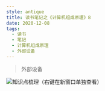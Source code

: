 ```yaml
---
style: antique
title: 读书笔记之《计算机组成原理》8
date: 2020-12-08
tags:
  - 读书
  - 笔记
  - 计算机组成原理
  - 外部设备
---
```


> 外部设备

![知识点梳理（右键在新窗口单独查看）](Computer-Organization-8-Outer-Equipment/key-knowlages.png '=1000px-500px')
